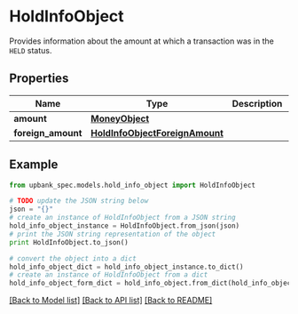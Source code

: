# HoldInfoObject

Provides information about the amount at which a transaction was in the `HELD` status. 

## Properties

Name | Type | Description | Notes
------------ | ------------- | ------------- | -------------
**amount** | [**MoneyObject**](MoneyObject.md) |  | 
**foreign_amount** | [**HoldInfoObjectForeignAmount**](HoldInfoObjectForeignAmount.md) |  | 

## Example

```python
from upbank_spec.models.hold_info_object import HoldInfoObject

# TODO update the JSON string below
json = "{}"
# create an instance of HoldInfoObject from a JSON string
hold_info_object_instance = HoldInfoObject.from_json(json)
# print the JSON string representation of the object
print HoldInfoObject.to_json()

# convert the object into a dict
hold_info_object_dict = hold_info_object_instance.to_dict()
# create an instance of HoldInfoObject from a dict
hold_info_object_form_dict = hold_info_object.from_dict(hold_info_object_dict)
```
[[Back to Model list]](../README.md#documentation-for-models) [[Back to API list]](../README.md#documentation-for-api-endpoints) [[Back to README]](../README.md)


